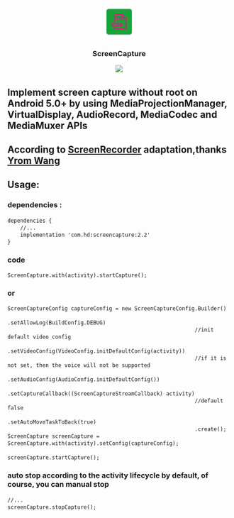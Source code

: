 <p align="center">
	<img width="72" height="72" src="art/ic_launcher-web.png"/>
</p>
<h3 align="center">ScreenCapture</h3>
<p align="center">
<a href="" target="_blank"><img src="https://img.shields.io/badge/release-v2.2-blue.svg"></img></a>
</p>

## Implement screen capture without root on Android 5.0+ by using MediaProjectionManager, VirtualDisplay, AudioRecord, MediaCodec and MediaMuxer APIs

## According to [ScreenRecorder][1] adaptation,thanks [Yrom Wang][2]

## Usage:

### dependencies :

```
dependencies {
    //...
    implementation 'com.hd:screencapture:2.2'
}
```

### code

```
ScreenCapture.with(activity).startCapture();
```

### or

```
ScreenCaptureConfig captureConfig = new ScreenCaptureConfig.Builder()
                                                           .setAllowLog(BuildConfig.DEBUG)
                                                           //init default video config
                                                           .setVideoConfig(VideoConfig.initDefaultConfig(activity))
                                                           //if it is not set, then the voice will not be supported  
                                                           .setAudioConfig(AudioConfig.initDefaultConfig())
                                                           .setCaptureCallback((ScreenCaptureStreamCallback) activity)
                                                           //default false
                                                           .setAutoMoveTaskToBack(true)
                                                           .create();
ScreenCapture screenCapture = ScreenCapture.with(activity).setConfig(captureConfig);

screenCapture.startCapture();
```

### auto stop according to the activity lifecycle by default, of course, you can manual stop

```
//...
screenCapture.stopCapture();
```

[1]: https://github.com/yrom/ScreenRecorder
[2]: https://github.com/yrom
